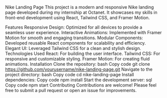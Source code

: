 Nike Landing Page
This project is a modern and responsive Nike landing page developed during my internship at Octanet. It showcases my skills in front-end development using React, Tailwind CSS, and Framer Motion.

Features
Responsive Design: Optimized for all devices to provide a seamless user experience.
Interactive Animations: Implemented with Framer Motion for smooth and engaging transitions.
Modular Components: Developed reusable React components for scalability and efficiency.
Elegant UI: Leveraged Tailwind CSS for a clean and stylish design.
Technologies Used
React: For building the user interface.
Tailwind CSS: For responsive and customizable styling.
Framer Motion: For creating fluid animations.
Installation
Clone the repository:
bash
Copy code
git clone https://github.com/yourusername/nike-landing-page.git
Navigate to the project directory:
bash
Copy code
cd nike-landing-page
Install dependencies:
Copy code
npm install
Start the development server:
sql
Copy code
npm start
Contributing
Contributions are welcome! Please feel free to submit a pull request or open an issue for improvements.

